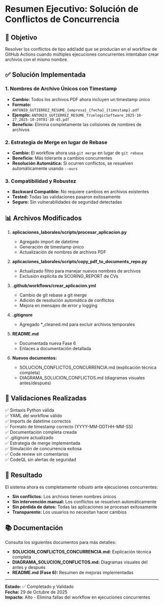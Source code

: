 # Resumen Ejecutivo: Solución de Conflictos de Concurrencia

## 🎯 Objetivo

Resolver los conflictos de tipo add/add que se producían en el workflow de GitHub Actions cuando múltiples ejecuciones concurrentes intentaban crear archivos con el mismo nombre.

## ✅ Solución Implementada

### 1. Nombres de Archivo Únicos con Timestamp
- **Cambio:** Todos los archivos PDF ahora incluyen un timestamp único
- **Formato:** `ANTONIO_GUTIERREZ_RESUME_{empresa}_{fecha}_{timestamp}.pdf`
- **Ejemplo:** `ANTONIO_GUTIERREZ_RESUME_TruelogicSoftware_2025-10-27_2025-10-29T01-30-45.pdf`
- **Beneficio:** Elimina completamente las colisiones de nombres de archivos

### 2. Estrategia de Merge en lugar de Rebase
- **Cambio:** El workflow ahora usa `git merge` en lugar de `git rebase`
- **Beneficio:** Más tolerante a cambios concurrentes
- **Resolución Automática:** Si ocurren conflictos, se resuelven automáticamente usando `--ours`

### 3. Compatibilidad y Robustez
- **Backward Compatible:** No requiere cambios en archivos existentes
- **Tested:** Todas las validaciones pasaron exitosamente
- **Seguro:** Sin vulnerabilidades de seguridad detectadas

## 📊 Archivos Modificados

1. **aplicaciones_laborales/scripts/procesar_aplicacion.py**
   - Agregado import de datetime
   - Generación de timestamp único
   - Actualización de nombres de archivos PDF

2. **aplicaciones_laborales/scripts/copy_pdf_to_documents_repo.py**
   - Actualizado filtro para manejar nuevos nombres de archivos
   - Exclusión explícita de SCORING_REPORT de CVs

3. **.github/workflows/crear_aplicacion.yml**
   - Cambio de git rebase a git merge
   - Adición de resolución automática de conflictos
   - Mejora en mensajes de error y logging

4. **.gitignore**
   - Agregado *_cleaned.md para excluir archivos temporales

5. **README.md**
   - Documentada nueva Fase 6
   - Enlaces a documentación detallada

6. **Nuevos documentos:**
   - SOLUCION_CONFLICTOS_CONCURRENCIA.md (explicación técnica completa)
   - DIAGRAMA_SOLUCION_CONFLICTOS.md (diagramas visuales antes/después)

## 🧪 Validaciones Realizadas

✅ Sintaxis Python válida  
✅ YAML del workflow válido  
✅ Imports de datetime correctos  
✅ Formato de timestamp correcto (YYYY-MM-DDTHH-MM-SS)  
✅ Documentación completa creada  
✅ .gitignore actualizado  
✅ Estrategia de merge implementada  
✅ Simulación de concurrencia exitosa  
✅ Code review sin comentarios  
✅ CodeQL sin alertas de seguridad  

## 🎉 Resultado

El sistema ahora es completamente robusto ante ejecuciones concurrentes:
- **Sin conflictos:** Los archivos tienen nombres únicos
- **Sin intervención manual:** Los conflictos se resuelven automáticamente
- **Sin pérdida de datos:** Todas las aplicaciones se procesan exitosamente
- **Transparente:** Los usuarios no necesitan hacer cambios

## 📚 Documentación

Consulta los siguientes documentos para más detalles:
- **SOLUCION_CONFLICTOS_CONCURRENCIA.md:** Explicación técnica completa
- **DIAGRAMA_SOLUCION_CONFLICTOS.md:** Diagramas visuales del antes y después
- **README.md (Fase 6):** Resumen de mejoras implementadas

---

**Estado:** ✅ Completado y Validado  
**Fecha:** 29 de Octubre de 2025  
**Impacto:** Alto - Elimina fallas del workflow en ejecuciones concurrentes
